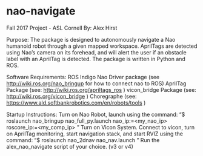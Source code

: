# nao-navigate
Fall 2017 Project - ASL Cornell 
By: Alex Hirst 

Purpose: 
The package is designed to autonomously navigate a Nao humanoid robot through a given mapped workspace. AprilTags are detected using Nao’s camera on its forehead, and will alert the user if an obstacle label with an AprilTag is detected. The package is written in Python and ROS. 

Software Requirements: 
ROS Indigo
Nao Driver package (see http://wiki.ros.org/nao_bringup for how to connect nao to ROS)
AprilTag Package (see: http://wiki.ros.org/apriltags_ros )
vicon_bridge Package (see: http://wiki.ros.org/vicon_bridge )
Choregraphe (see: https://www.ald.softbankrobotics.com/en/robots/tools )

Startup Instructions: 
Turn on Nao Robot, launch using the command: “$ roslaunch nao_bringup nao_full_py.launch nao_ip:=<my_nao_ip> roscore_ip:=<my_comp_ip>  ”
Turn on Vicon System. Connect to vicon, turn on AprilTag monitoring, start navigation stack, and start RVIZ using the command: “$ roslaunch nao_2dnav nao_nav.launch ”
Run the alex_nao_navigate script of your choice. (v3 or v4)

